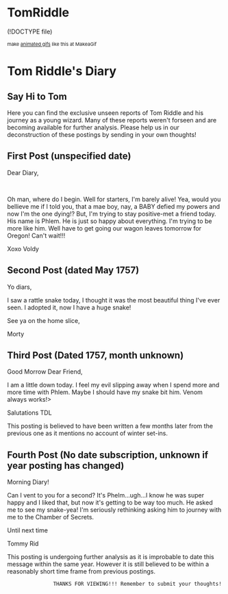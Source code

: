 # TomRiddle
(!DOCTYPE file)
    <html>
        <head>
        <meta name="viewport" content="width=device-width, minimum-scale=0.1">
        <title>Tommy Says HI</title>
        </head>
        <body>
        <a href="http://makeagif.com/6ghWG6" title=""><img src="http://cdn.makeagif.com/media/10-06-2015/6ghWG6.gif" alt=""></a><div style="font-size:11px;">make <a href="http://makeagif.com" title="make a gif">animated gifs</a> like this at MakeaGif</div>
        <body>
            <h1>
                Tom Riddle's Diary
            </h1>
            <h2>Say Hi to Tom</h2>
                <p>
                    Here you can find the exclusive unseen reports of Tom Riddle and his journey as a young wizard. Many of these reports weren't forseen and are becoming available for further analysis. Please help us in our deconstruction of these postings by sending in your own thoughts!  
                </p>
            <h2> First Post (unspecified date) </h2>
                <p>
                Dear Diary,
                </P>    
                <p> Oh man, where do I begin. Well for starters, I'm barely alive! Yea, would you bellieve me if I told you, that a mae boy, nay, a BABY defied my powers and now I'm the one dying!? But, I'm trying to stay positive-met a friend today. His name is Phlem. He is just so happy about everything. I'm trying to be more like him. Well have to get going our wagon leaves tomorrow for Oregon! Can't wait!!!
                </p>
                <p>
                Xoxo Voldy
                </p>
            <h2> Second Post (dated May 1757)</h2>
                <p>
                    Yo diars,
                </p>
                <p>
                    I saw a rattle snake today, I thought it was the most beautiful thing I've ever seen. I adopted it, now I have a huge snake!
                </p>
                <p>
                See ya on the home slice,
                </p>
                <p>
                Morty
                </p>
            <h2> Third Post (Dated 1757, month unknown) </h2>
                <p>
                Good Morrow Dear Friend,
                </p>
                <p>
                I am a little down today. I feel my evil slipping away when I spend more and more time with Phlem. Maybe I should have my snake bit him. Venom always works!>
                </p>
                <p>
                Salutations TDL
                </P>
                <p>
                This posting is believed to have been written a few months later from the previous one as it mentions no account of winter set-ins. 
                </p>
            <h2> Fourth Post (No date subscription, unknown if year posting has changed) </h2>
                <p>
                Morning Diary!
                </p>
                <p>
                Can I vent to you for a second? It's Phelm...ugh...I know he was super happy and I liked that, but now it's getting to be way too much. He asked me to see my snake-yea! I'm seriously rethinking asking him to journey with me to the Chamber of Secrets.
                </p>
                <p>
                Until next time
                </p>
                <p>
                Tommy Rid
                </p>
                <p>
                This posting is undergoing further analysis as it is improbable to date this message within the same year. However it is still believed to be within a reasonably short time frame from previous postings.
            
            
                   THANKS FOR VIEWING!!! Remember to submit your thoughts!
               
     
    
